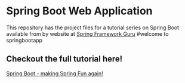 # Spring Boot Web Application
This repository has the project files for a tutorial series on Spring Boot available from by website at [Spring Framework Guru](https://springframework.guru)
#welcome to springbootapp

## Checkout the full tutorial here!
[Spring Boot - making Spring Fun again!](https://springframework.guru/spring-boot-web-application-part-1-spring-initializr/)
